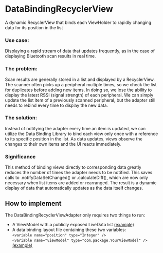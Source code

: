 # DataBindingRecyclerView
A dynamic RecyclerView that binds each ViewHolder to rapidly changing data for its position in the list

### Use case:
Displaying a rapid stream of data that updates frequently, as in the case of displaying Bluetooth scan results in real time.

### The problem:
Scan results are generally stored in a list and displayed by a RecyclerView. The scanner often picks up a peripheral multiple times, so we check the list for duplicates before adding new items. In doing so, we lose the ability to display the latest RSSI (signal strength) of each peripheral. We can simply update the list item of a previously scanned peripheral, but the adapter still needs to rebind every time to display the new data.

### The solution:
Instead of notifying the adapter every time an item is updated, we can utilize the Data Binding Library to bind each view only once with a reference to its specific position in the list. As data updates, views observe the changes to their own items and the UI reacts immediately.

### Significance
This method of binding views directly to corresponding data greatly reduces the number of times the adapter needs to be notified. This saves calls to .notifyDataSetChanged() or .calculateDiff(), which are now only necessary when list items are added or rearranged. The result is a dynamic display of data that automatically updates as the data itself changes.

## How to implement
The DataBindingRecyclerViewAdapter only requires two things to run:
- A ViewModel with a publicly exposed LiveData list [(example)][1]
- A data binding layout file containing these two variables:  
  `<variable name="position" type="Integer" />`  
  `<variable name="viewModel" type="com.package.YourViewModel" />` [(example)][2]

[1]:https://github.com/augustgrun/DataBindingRecyclerView/blob/master/app/src/main/java/com/augustg/databindingrecyclerview/ScanViewModel.kt
[2]:https://github.com/augustgrun/DataBindingRecyclerView/blob/master/app/src/main/res/layout/scan_result_item.xml

